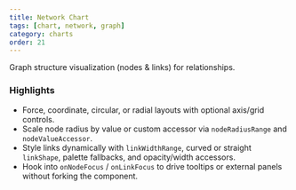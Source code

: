 ```yaml
---
title: Network Chart
tags: [chart, network, graph]
category: charts
order: 21
---
```

Graph structure visualization (nodes & links) for relationships.

### Highlights
- Force, coordinate, circular, or radial layouts with optional axis/grid controls.
- Scale node radius by value or custom accessor via `nodeRadiusRange` and `nodeValueAccessor`.
- Style links dynamically with `linkWidthRange`, curved or straight `linkShape`, palette fallbacks, and opacity/width accessors.
- Hook into `onNodeFocus` / `onLinkFocus` to drive tooltips or external panels without forking the component.

